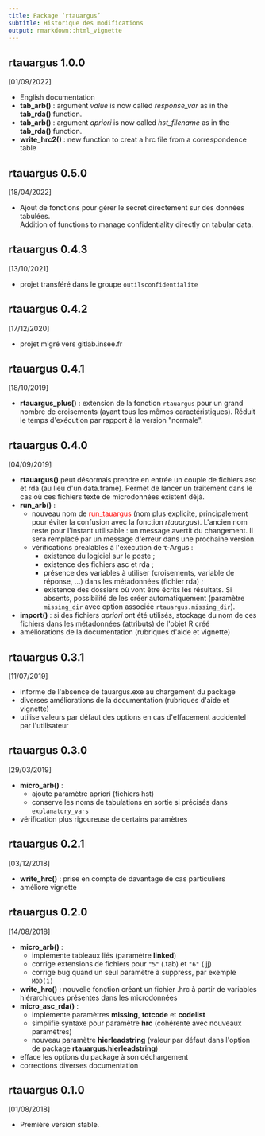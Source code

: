 ```yaml
---
title: Package ‘rtauargus’
subtitle: Historique des modifications
output: rmarkdown::html_vignette
---
```

## rtauargus 1.0.0

[01/09/2022]

* English documentation  
* **tab_arb()** : argument *value* is now called *response_var* as in the **tab_rda()** function.  
* **tab_arb()** : argument *apriori* is now called *hst_filename* as in the **tab_rda()** function.  
* **write_hrc2()** : new function to creat a hrc file from a correspondence table  

## rtauargus 0.5.0

[18/04/2022]

* Ajout de fonctions pour gérer le secret directement sur des données tabulées.  
Addition of functions to manage confidentiality directly on tabular data.

## rtauargus 0.4.3

[13/10/2021]

* projet transféré dans le groupe `outilsconfidentialite`

## rtauargus 0.4.2

[17/12/2020]

* projet migré vers gitlab.insee.fr

## rtauargus 0.4.1

[18/10/2019]

* **rtauargus_plus()** : extension de la fonction `rtauargus` pour un grand
  nombre de croisements (ayant tous les mêmes caractéristiques). Réduit le temps
  d'exécution par rapport à la version "normale".

## rtauargus 0.4.0

[04/09/2019]

* **rtauargus()** peut désormais prendre en entrée un couple de fichiers asc et
  rda (au lieu d'un data.frame). Permet de lancer un traitement dans le cas
  où ces fichiers texte de microdonnées existent déjà.
* **run_arb()** :
    - nouveau nom de <font color="red">run_tauargus</font> (nom plus explicite,
      principalement pour éviter la confusion avec la fonction _rtauargus_).
      L'ancien nom reste pour l'instant utilisable : un message avertit du
      changement. Il sera remplacé par un message d'erreur dans une prochaine
      version.
    - vérifications préalables à l'exécution de &tau;-Argus :
        * existence du logiciel sur le poste ;
        * existence des fichiers asc et rda ;
        * présence des variables à utiliser (croisements, variable de réponse, 
          ...) dans les métadonnées (fichier rda) ;
        * existence des dossiers où vont être écrits les résultats. Si absents,
          possibilité de les créer automatiquement (paramètre `missing_dir` avec 
          option associée `rtauargus.missing_dir`).
* **import()** : si des fichiers _apriori_ ont été utilisés, stockage du nom de
  ces fichiers dans les métadonnées (attributs) de l'objet R créé
* améliorations de la documentation (rubriques d'aide et vignette)

## rtauargus 0.3.1

[11/07/2019]

* informe de l'absence de tauargus.exe au chargement du package
* diverses améliorations de la documentation (rubriques d'aide et vignette)
* utilise valeurs par défaut des options en cas d'effacement accidentel par
  l'utilisateur

## rtauargus 0.3.0

[29/03/2019]

* **micro_arb()** :
    - ajoute paramètre apriori (fichiers hst)
    - conserve les noms de tabulations en sortie si précisés dans
      `explanatory_vars`
* vérification plus rigoureuse de certains paramètres

## rtauargus 0.2.1

[03/12/2018]

* **write_hrc()** : prise en compte de davantage de cas particuliers
* améliore vignette

## rtauargus 0.2.0

[14/08/2018]

* **micro_arb()** :
    - implémente tableaux liés (paramètre **linked**)
    - corrige extensions de fichiers pour `"5"` (.tab) et `"6"` (.jj)
    - corrige bug quand un seul paramètre à suppress, par exemple `MOD(1)`
* **write_hrc()** : nouvelle fonction  créant un fichier .hrc à partir de 
  variables hiérarchiques présentes dans les microdonnées 
* **micro_asc_rda()** :
    - implémente paramètres **missing**, **totcode** et **codelist**
    - simplifie syntaxe pour paramètre **hrc** (cohérente avec nouveaux
      paramètres)
    - nouveau paramètre **hierleadstring** (valeur par défaut dans l'option de
      package **rtauargus.hierleadstring**)
* efface les options du package à son déchargement
* corrections diverses documentation

## rtauargus 0.1.0

[01/08/2018]

* Première version stable.
